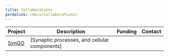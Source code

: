 ```yaml
---
title: Collaborations
permalink: /docs/collaborations/
---
```


| Project 	| Description |	Funding |	Contact |
|-------|-------------|---------|---------|
|[SynGO](http://geneontology.org/page/syngo-synapse-biology) | [Synaptic processes, and cellular components] | | 
